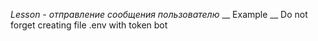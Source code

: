 *Lesson - отправление сообщения пользователю*
__ Example __
Do not forget creating file .env with token bot
